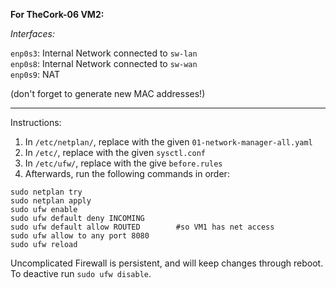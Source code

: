 **For TheCork-06 VM2:**

*Interfaces:*

`enp0s3`: Internal Network connected to ```sw-lan``` \
`enp0s8`: Internal Network connected to ```sw-wan``` \
`enp0s9`: NAT

(don't forget to generate new MAC addresses!)
<hr/>

Instructions:
1) In `/etc/netplan/`, replace with the given `01-network-manager-all.yaml`
2) In `/etc/`, replace with the given `sysctl.conf`
3) In `/etc/ufw/`, replace with the give `before.rules`
4) Afterwards, run the following commands in order:


```
sudo netplan try
sudo netplan apply
sudo ufw enable
sudo ufw default deny INCOMING
sudo ufw default allow ROUTED        #so VM1 has net access
sudo ufw allow to any port 8080
sudo ufw reload
```

Uncomplicated Firewall is persistent, and will keep changes through reboot.
To deactive run `sudo ufw disable`.
